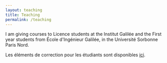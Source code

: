 ```yaml
---
layout: teaching
title: Teaching
permalink: /teaching
---
```


I am giving courses to Licence students at the Institut Galilée and the First year students from École d'Ingénieur Galilée, in the Université Sorbonne Paris Nord.

Les éléments de correction pour les étudiants sont disponibles [ici](/blog).
